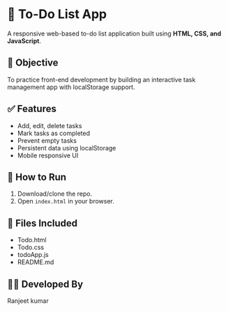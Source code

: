 # 📝 To-Do List App

A responsive web-based to-do list application built using **HTML, CSS, and JavaScript**.

## 🎯 Objective

To practice front-end development by building an interactive task management app with localStorage support.

## ✅ Features

- Add, edit, delete tasks
- Mark tasks as completed
- Prevent empty tasks
- Persistent data using localStorage
- Mobile responsive UI

## 🚀 How to Run

1. Download/clone the repo.
2. Open `index.html` in your browser.

## 📁 Files Included

- Todo.html
- Todo.css
- todoApp.js
- README.md

## 👨‍💻 Developed By

Ranjeet kumar
